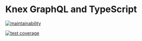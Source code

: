 # Knex GraphQL and TypeScript

[![maintainability](https://api.codeclimate.com/v1/badges/93908cf627716c62afe6/maintainability)](https://codeclimate.com/github/JimmyMcBride/knexts/maintainability)

[![test coverage](https://api.codeclimate.com/v1/badges/93908cf627716c62afe6/test_coverage)](https://codeclimate.com/github/JimmyMcBride/knexts/test_coverage)
